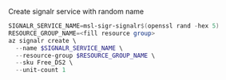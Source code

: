 Create signalr service with random name

```powershell
SIGNALR_SERVICE_NAME=msl-sigr-signalr$(openssl rand -hex 5)
RESOURCE_GROUP_NAME=<fill resource group>
az signalr create \
  --name $SIGNALR_SERVICE_NAME \
  --resource-group $RESOURCE_GROUP_NAME \
  --sku Free_DS2 \
  --unit-count 1
```

